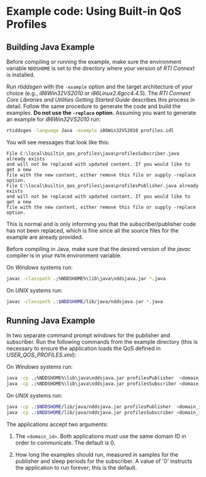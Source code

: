 # Example code: Using Built-in QoS Profiles

## Building Java Example

Before compiling or running the example, make sure the environment variable
`NDDSHOME` is set to the directory where your version of *RTI Connext* is
installed.

Run *rtiddsgen* with the `-example` option and the target architecture of your
choice (e.g., *i86Win32VS2010* or *i86Linux2.6gcc4.4.5*). The *RTI Connext Core
Libraries and Utilities Getting Started Guide* describes this process in detail.
Follow the same procedure to generate the code and build the examples. **Do not
use the `-replace` option.** Assuming you want to generate an example for
*i86Win32VS2010* run:

```sh
rtiddsgen -language Java -example i86Win32VS2010 profiles.idl
```

You will see messages that look like this:

```
File C:\local\builtin_qos_profiles\java\profilesSubscriber.java already exists
and will not be replaced with updated content. If you would like to get a new
file with the new content, either remove this file or supply -replace option.
File C:\local\builtin_qos_profiles\java\profilesPublisher.java already exists
and will not be replaced with updated content. If you would like to get a new
file with the new content, either remove this file or supply -replace option.
```

This is normal and is only informing you that the subscriber/publisher code has
not been replaced, which is fine since all the source files for the example are
already provided.

Before compiling in Java, make sure that the desired version of the *javac*
compiler is in your `PATH` environment variable.

On *Windows* systems run:

```sh
javac -classpath .;%NDDSHOME%\lib\java\nddsjava.jar *.java
```

On *UNIX* systems run:

```sh
javac -classpath .:$NDDSHOME/lib/java/nddsjava.jar *.java
```

## Running Java Example

In two separate command prompt windows for the publisher and subscriber.
Run the following commands from the example directory (this is necessary to
ensure the application loads the QoS defined in *USER_QOS_PROFILES.xml*):

On *Windows* systems run:

```sh
java -cp .;%NDDSHOME%\lib\java\nddsjava.jar profilesPublisher  <domain_id> <samples_to_send>
java -cp .;%NDDSHOME%\lib\java\nddsjava.jar profilesSubscriber <domain_id> <sleep_periods>
```

On *UNIX* systems run:

```sh
java -cp .:$NDDSHOME/lib/java/nddsjava.jar profilesPublisher  <domain_id> <samples_to_send>
java -cp .:$NDDSHOME/lib/java/nddsjava.jar profilesSubscriber <domain_id> <sleep_periods>
```

The applications accept two arguments:

1.  The `<domain_id>`. Both applications must use the same domain ID in order to
    communicate. The default is 0.

2.  How long the examples should run, measured in samples for the publisher
    and sleep periods for the subscriber. A value of '0' instructs the
    application to run forever; this is the default.
